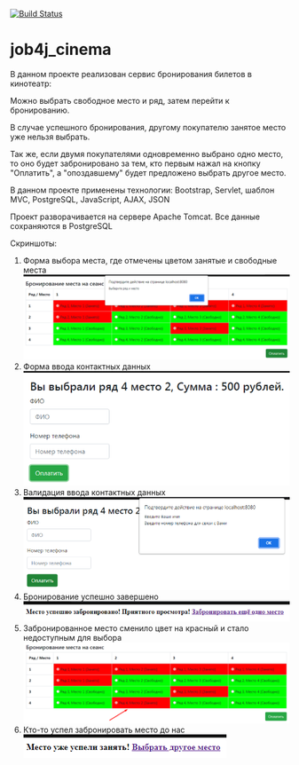 [![Build Status](https://app.travis-ci.com/Azamat-Sult/job4j_cinema.svg?branch=main)](https://app.travis-ci.com/Azamat-Sult/job4j_cinema)
# job4j_cinema
В данном проекте реализован сервис бронирования билетов в кинотеатр:

Можно выбрать свободное место и ряд, затем перейти к бронированию.

В случае успешного бронирования, другому покупателю занятое место уже нельзя выбрать.

Так же, если двумя покупателями одновременно выбрано одно место, то оно будет забронировано за тем,
кто первым нажал на кнопку "Оплатить", а "опоздавшему" будет предложено выбрать другое место.

В данном проекте применены технологии: Bootstrap, Servlet,
шаблон MVC, PostgreSQL, JavaScript, AJAX, JSON

Проект разворачивается на сервере Apache Tomcat.
Все данные сохраняются в PostgreSQL

Скриншоты:
1. Форма выбора места, где отмечены цветом занятые и свободные места
   ![ScreenShot](images/Screenshot_1.png)
2. Форма ввода контактных данных
   ![ScreenShot](images/Screenshot_2.png)
3. Валидация ввода контактных данных
   ![ScreenShot](images/Screenshot_3.png)
4. Бронирование успешно завершено
   ![ScreenShot](images/Screenshot_4.png)
5. Забронированное место сменило цвет на красный и стало недоступным для выбора
   ![ScreenShot](images/Screenshot_5.png)
6. Кто-то успел забронировать место до нас
   ![ScreenShot](images/Screenshot_6.png)